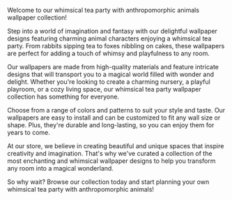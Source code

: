 <!--
Write me content for website with wallpaper "A whimsical tea party with anthropomorphic animals"
-->

<!--font:Poppins-->

Welcome to our whimsical tea party with anthropomorphic animals wallpaper collection! 

Step into a world of imagination and fantasy with our delightful wallpaper designs featuring charming animal characters enjoying a whimsical tea party. From rabbits sipping tea to foxes nibbling on cakes, these wallpapers are perfect for adding a touch of whimsy and playfulness to any room.

Our wallpapers are made from high-quality materials and feature intricate designs that will transport you to a magical world filled with wonder and delight. Whether you're looking to create a charming nursery, a playful playroom, or a cozy living space, our whimsical tea party wallpaper collection has something for everyone.

Choose from a range of colors and patterns to suit your style and taste. Our wallpapers are easy to install and can be customized to fit any wall size or shape. Plus, they're durable and long-lasting, so you can enjoy them for years to come.

At our store, we believe in creating beautiful and unique spaces that inspire creativity and imagination. That's why we've curated a collection of the most enchanting and whimsical wallpaper designs to help you transform any room into a magical wonderland.

So why wait? Browse our collection today and start planning your own whimsical tea party with anthropomorphic animals!
